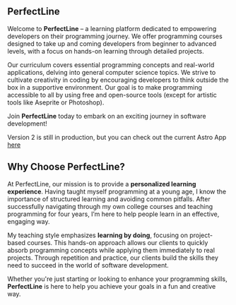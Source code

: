 ## PerfectLine

Welcome to **PerfectLine** – a learning platform dedicated to empowering developers on their programming journey. We offer programming courses designed to take up and coming developers from beginner to advanced levels, with a focus on hands-on learning through detailed projects. 

Our curriculum covers essential programming concepts and real-world applications, delving into general computer science topics. We strive to cultivate creativity in coding by encouraging developers to think outside the box in a supportive environment. Our goal is to make programming accessible to all by using free and open-source tools (except for artistic tools like Aseprite or Photoshop).

Join **PerfectLine** today to embark on an exciting journey in software development!

Version 2 is still in production, but you can check out the current Astro App [here](https://www.perfectline.io/)

## Why Choose PerfectLine?

At PerfectLine, our mission is to provide a **personalized learning experience**. Having taught myself programming at a young age, I know the importance of structured learning and avoiding common pitfalls. After successfully navigating through my own college courses and teaching programming for four years, I’m here to help people learn in an effective, engaging way.

My teaching style emphasizes **learning by doing**, focusing on project-based courses. This hands-on approach allows our clients to quickly absorb programming concepts while applying them immediately to real projects. Through repetition and practice, our clients build the skills they need to succeed in the world of software development. 

Whether you're just starting or looking to enhance your programming skills, **PerfectLine** is here to help you achieve your goals in a fun and creative way.
